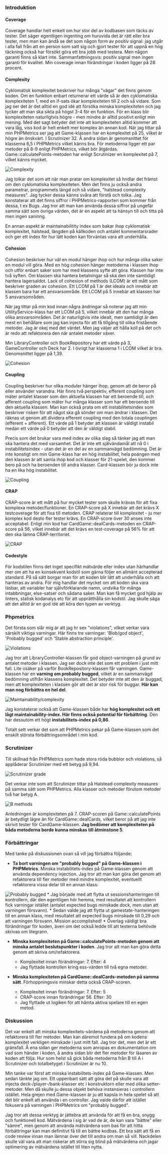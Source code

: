 ### Introduktion

#### Coverage
Coverage handlar helt enkelt om hur stor del av kodbasen som täcks av tester. Det säger egentligen ingenting om huruvida det är rätt eller bra tester, men man kan ändå se det som någon form av positiv signal: jag utgår i alla fall från att en person som satt sig och gjort tester för att uppnå en hög täckning också har försökt göra ett bra jobb med testera. Men någon garanti finns så klart inte. Sammanfattningsvis: positiv signal men ingen garanti för kvalitet. Min coverage innan förändringar i koden ligger på 28 procent.

#### Complexity
Cyklomatisk komplexitet beskriver hur många "vägar" det finns genom koden. Om en funktion enbart returnerar ett värde så är den cyklomatiska komplexiteten 1, med en if-sats ökar komplexiteten till 2 och så vidare. Som jag ser det är det alltid en god idé att försöka minska komplexiteten och jag tycker att man ska sikta på högst 3-4 för en funktion. För en klass blir komplexiteten naturligtvis högre - men mindre är alltid positivt enligt min mening. Med det sagt betyder det inte att komplexiteten alltid kommer att vara låg, viss kod är helt enkelt mer komplex än annan kod. När jag tittar på min PHPMetrics ser jag att Game-klassen har en komplexitet på 25, vilket är högre än önskvärt. I Scrutinizer 32. Å andra sidan är genomsnittet för klasserna 6,5 i PHPMetrics vilket känns bra. För metoderna ligger ett par metoder på 8-9 enligt PHPMetrics, vilket bör åtgärdas. Game::calculatePoints-metoden har enligt Scrutinizer en komplexitet på 7, vilket känns mycket.

![Complexity](img/metrics_1.png)

Jag tolkar det som att när man pratar om komplexitet så hndlar det främst om den cyklomatiska komplexiteten. Men det finns ju också andra parametrar, programmets längd och så vidare, "halstead complexity measures". Jag tycker dessa känns svåra att förstå och tolka. Jag konstaterar att det finns siffror i PHPMetrics-rapporten som kommer från dessa, t ex Bugs. Jag tror att man kan använda dessa siffror på ungefär samma sätt som övriga värden, det är en aspekt att ta hänsyn till och titta på men ingen saninng.

En annan aspekt är maintainabilitity index som bakar ihop cyklomatisk komplexitet, halstead, längden på källkoden och antalet kommentarsrader och ger ett index för hur lätt koden kan förväntas vara att underhålla.

#### Cohesion
Cohesion beskriver hur väl en modul hänger ihop och hur många olika saker en modul vill göra. Med en hög cohesion hänger metoderna i klassen ihop och utför enbart saker som har med klassens syfte att göra. Klassen har inte två syften. Om klassen ska hantera betalningar så ska den inte samtidigt hantera lagersaldot. Lack of cohesion of methods (LCOM) är ett mått som beskriver graden av cohesion. Ett LCOM på 1 är det ideala och innebär att klassen bara har ett ansvarsområde. Ett LCOM på 5 innebär att klassen har 5 ansvarsområden.

När jag tittar på min kod innan några ändringar så noterar jag att min UtilityService-klass har ett LCOM på 5, vilket innebär att den har många olika ansvarsområden. Det är naturligtvis inte idealt, men samtidigt är den mest en behållare som jag kan injecta för att få tillgång till olika fristående metoder. Jag är okej med det värdet. Men jag väljer att hålla koll på det och är redo att refaktorera den när antalet metoder växer.

Min LibraryController och BookRepository har ett värde på 3, GameController och Deck har 2. I övrigt har klasserna 1 i LCOM vilket är bra. Genomsnittet ligger på 1,39.

![Cohesion](img/metrics_2.png)

#### Coupling
Coupling beskriver hur olika moduler hänger ihop, genom att de beror på eller använder varandra. Här finns två perspektiv, efferent coupling som mäter antalet klasser som den aktuella klassen har ett beroende till, och afferent coupling som mäter hur många klasser som har ett beroende till den aktuella klassen. Man kan också prata om ett instabilitetsindex som beskriver risken för att något ska gå sönder om man ändrar i klassen. Det räknas ut genom att dividera efferent coupling med den totala couplingen (efferent + afferent). Ett värde på 1 betyder att klassen är väldigt instabil medan ett värde på 0 betyder att den är väldigt stabil. 

Precis som det brukar vara med index av olika slag så tänker jag att man ska hantera det med varsamhet. Det är inte ett självändamål att nå 0 i instabilitetsindex - utan det är en del av en sammanvägd bedömning. Det är inte konstigt om min Game-klass har en hög instabilitet, hela poängen med den klassen är att samla ihop kod och klasser för 21-spelet, den kommer bero på och ha beroenden till andra klasser. Card-klassen bör ju dock inte ha en lika hög instabilitet.

![Coupling](img/metrics_3.png)

#### CRAP
CRAP-score är ett mått på hur mycket tester som skulle krävas för att fixa komplexa metoder/funktioner. En CRAP-score på X innebär att det krävs X testcoverage för att fixa till metoden. CRAP relaterar till komplexitet - ju mer komplex kod desto fler tester krävs. En CRAP-score över 30 anses inte acceptabel. Enligt min kod har CardGame::dealCards-metoden en CRAP-score på 56, vilket innebär att det krävs en test-coverage på 56% för att den ska lämna CRAP-territoriet.

![CRAP](img/metrics_4.png)

#### Codestyle
För kodstilen finns det inget specifikt mätvärde eller index utan härhandlar mer om att ha en konsekvent kodstil som gärna följer en allmänt accepterad standard. På så sätt borgar man för att koden blir lätt att underhålla och att hanteras av andra. För mig handlar det mycket om att koden ska vara läsbar, att variabler har självförklarande namn, undvika för många intabbningar, else-satser och sådana saker. Man kan få mycket god hjälp av linters, statisk kodanalys etc för att upprätthålla sin kodstil. Jag skulle säga att det alltid är en god idé att köra den typen av verktyg.

### Phpmetrics
Det första som slår mig är att jag hr sex "violations", vilket verkar vara särskilt viktiga varningar. Här finns tre varningar: 'Blob/god object', 'Probably bugged' och 'Stable abstraction principle'.

![Violations](img/metrics_5.png)

Jag tror att LibraryController-klassen får god object-varningen på grund av antalet metoder i klassen. Jag ser dock inte det som ett problem i just mitt fall. Lite osäker på varför BookRepository-klassen får varningen. Game-klassen har en **varning om probably bugged**, vilket är en sammanvägd bedömning utifrån klassens komplexitet. Det betyder inte att den är buggad, men att komplexiteten i klassen gör att det är stor risk för buggar. **Här kan man nog förbättra en hel del**.

![Maintainability/complexity](img/metrics_6.png)

Jag konstaterar också att Game-klassen både har **hög komplexitet och ett lågt maintainability-index. Här finns också potential för förbättring**. Den har dessutom ett högt **instabilitets-index på 0,86**. 

Totalt sett verkar det som att PHPMetrics pekar på Game-klassen som det enskilt största förbättringsområdet i min kod.

### Scrutinizer
Till skillnad från PHPMetrics som hade stora röda bubblor och violations, så applåderar Scrutinizer med ett betyg på 9,94. 

![Scrutinizer grade](img/metrics_7.png)

Det verkar inte som att Scrutinizer tittar på Halstead complexity measures på samma sätt som PHPMetrics. Alla klasser och metoder förutom metoder två har betyg A.

![B methods](img/metrics_8.png)

Anledningen är komplexiteten på 7. CRAP-scoren på Game::calculatePoints är betydligt lägre än för CardGame::dealCards, vilket beror på att jag inte skrivit tester för CardGame-klassen. **Jag bedömer att komplexiteten på båda metoderna borde kunna minskas till åtminstone 5**.


### Förbättringar
Med tanke på diskussionen ovan så vill jag förbättra följande:

* **Ta bort varningen om "probably bugged" på Game-klassen i PHPMetrics**. Minska instabilitets-index på Game-klassen genom att använda dependency injection. Jag tror att man kan göra det genom att refaktorera till fler metoder med mindre komplexitet, eventuellt refaktorera vissa delar till en annan klass:

![Probably bugged](img/metrics_9.png)
    * Jag började med att flytta ut sessionshanteringen till kontrollern, där den egentligen hör hemma, med resultatet att kontrollern fick varningar istället (antalet expected bugs minskade dock, men utan att varningen försvann).
    * Sedan valde jag att flytta ut gamestate-hanteringen till en annan klass, med resultatet att expected bugs minskade till 0,29 och att varningen försvann. Mission accomplished!
    * Överlag väldigt bra förändringar för koden, även om det också ledde till att testerna behövde skrivas om litegrann.

* **Minska komplexiteten på Game::calculatePoints-metoden genom att minska antalet beslutspunkter i koden**. Jag tror att man kan göra detta genom att skriva om/refaktorera.
    * Komplexitet innan förändringar: 7. Efter: 4
    * Jag flyttade kontrollen kring ess-värden till två egna metoder.

* **Minska komplexiteten på CardGame::dealCards-metoden på samma sätt**. Förhoppningsvis minskar detta också CRAP-scoren.
    * Komplexitet innan förändringar: 7. Efter: 5
    * CRAP-score innan förändringar 56. Efter: 30
    * Jag flyttade ut logiken för att hämta aktiva spelare till en egen metod.

### Diskussion

Det var enkelt att minska komplexitets-värdena på metoderna genom att refaktorera till fler metoder. Man kan däremot fundera på om kodens komplexitet verkligen minskade i just mitt fall. Jag tror det, men det är ett gränsfall. Å ena sidan ger metoderna som anropas en dokumentation om vad som händer i koden, å andra sidan blir det fler metoder för läsaren av koden att följa. Hur som helst så gick båda metoderna från B till A i Scrutinizer och totalbetyget i Scrutinizer är nu 10.

Min tanke var först att minska instabilitets-index på Game-klassen. Men sedan tänkte jag om. Ett uppenbart sätt att göra det på skulle vara att injecta deck-/player-/bank-klasser etc i konstruktorn eller med olika setter-metoder. Men då skulle ju dessa objekt behöva instansieras i controllern istället. Hela grejen med Game-klassen är ju att kapsla in hela spelet så att det blir enkelt att använda i en controller. Jag valde därför att istället fokusera på varningen i PHPMetrics om "probably bugged".

Jag tror att dessa verktyg är jättebra att använda för att få en bra, snygg och funktionell kod. Mätvärdena i sig är vad de är, de kan vara "bättre" eller "sämre", men genom att använda mätvärdena som bas för att hitta förbättringar kan man definitivt få till en bättre kodbas. Ett bra sätt att få en code review innan man lämnar över det till andra om man så vill. Nackdelen skulle väl vara att man riskerar att stirra sig blind på mätvärdena och jagar optimering av mätvärdena istället till liten nytta. 

